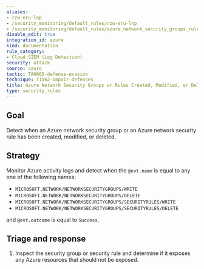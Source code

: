 ```yaml
---
aliases:
- rzw-eru-lnp
- /security_monitoring/default_rules/rzw-eru-lnp
- /security_monitoring/default_rules/azure_network_security_groups_rules_created_modified_or_deleted
disable_edit: true
integration_id: azure
kind: documentation
rule_category:
- Cloud SIEM (Log Detection)
security: attack
source: azure
tactic: TA0005-defense-evasion
technique: T1562-impair-defenses
title: Azure Network Security Groups or Rules Created, Modified, or Deleted
type: security_rules
---
```


## Goal
Detect when an Azure network security group or an Azure network security rule has been created, modified, or deleted.

## Strategy
Monitor Azure activity logs and detect when the `@evt.name` is equal to any one of the following names:
- `MICROSOFT.NETWORK/NETWORKSECURITYGROUPS/WRITE`
- `MICROSOFT.NETWORK/NETWORKSECURITYGROUPS/DELETE`
- `MICROSOFT.NETWORK/NETWORKSECURITYGROUPS/SECURITYRULES/WRITE` 
- `MICROSOFT.NETWORK/NETWORKSECURITYGROUPS/SECURITYRULES/DELETE`

and `@evt.outcome` is equal to `Success`.

## Triage and response
1. Inspect the security group or security rule and determine if it exposes any Azure resources that should not be exposed.
